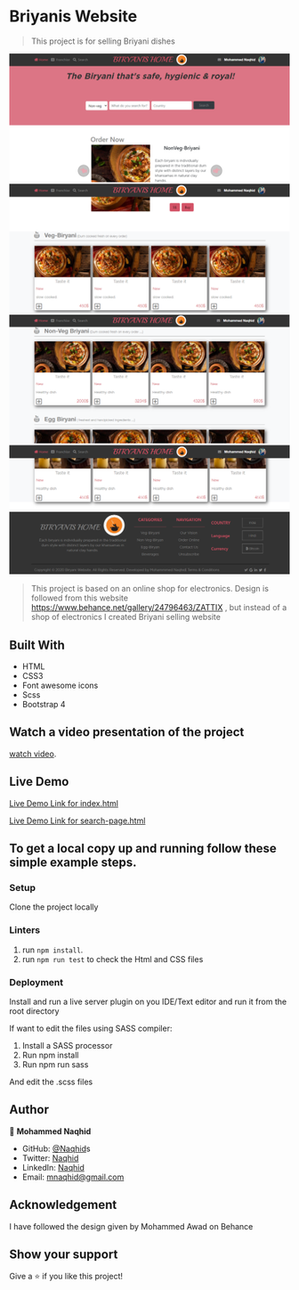 # Briyanis Website

> This project is for selling Briyani dishes

![screenshot](/images/SSBS.png)
![screenshot](/images/SSB.png)
![screenshot](/images/SSBM.png)
![screenshot](/images/SSBL.png)

> This project is based on an online shop for electronics. Design is followed from this website https://www.behance.net/gallery/24796463/ZATTIX , but instead of a shop of electronics I created Briyani selling website

## Built With

- HTML
- CSS3
- Font awesome icons
- Scss
- Bootstrap 4

## Watch a video presentation of the project

[watch video](https://youtu.be/9IxiZ0fd0qs).

## Live Demo

[Live Demo Link for index.html](https://naqhid.github.io/Biryanis-Website/)

[Live Demo Link for search-page.html](https://rawcdn.githack.com/Naqhid/Biryanis-Website/afcacd26b0bb85cc100a93bd1047edc324dae8de/search-page.html)

## To get a local copy up and running follow these simple example steps.

### Setup

Clone the project locally

### Linters

1. run `npm install`.
2. run `npm run test` to check the Html and CSS files

### Deployment

Install and run a live server plugin on you IDE/Text editor and run it from the root directory

If want to edit the files using SASS compiler:

1. Install a SASS processor
2. Run npm install
3. Run npm run sass

And edit the .scss files

## Author

👤 **Mohammed Naqhid**

- GitHub: [@Naqhid](https://github.com/Naqhid)s
- Twitter: [Naqhid](https://twitter.com/naqhid)
- LinkedIn: [Naqhid](https://www.linkedin.com/in/mohammed-naqhid-ab3080189/)
- Email: mnaqhid@gmail.com

## Acknowledgement

I have followed the design given by Mohammed Awad on Behance

## Show your support

Give a ⭐️ if you like this project!
